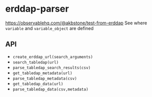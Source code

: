 # erddap-parser

https://observablehq.com/@akbstone/test-from-erddap
See where ``variable`` and ``variable_object`` are defined

API
---

- ``create_erddap_url(search_arguments)``
- ``search_tabledap(url)``
- ``parse_tabledap_search_results(csv)``
- ``get_tabledap_metadata(url)``
- ``parse_tabledap_metadata(csv)``
- ``get_tabledap_data(url)``
- ``parse_tabledap_data(csv,metadata)``

